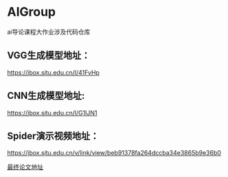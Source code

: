 # AIGroup
ai导论课程大作业涉及代码仓库

## VGG生成模型地址：  
https://jbox.sjtu.edu.cn/l/41FvHp   
## CNN生成模型地址:  
https://jbox.sjtu.edu.cn/l/G1lJN1  
## Spider演示视频地址：  
https://jbox.sjtu.edu.cn/v/link/view/beb91378fa264dccba34e3865b9e36b0

[最终论文地址](./report/final_report)
